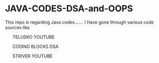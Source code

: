 # JAVA-CODES-DSA-and-OOPS
This repo is regarding Java codes.......
I Have gone through various code sources like
<ul>TELUSKO YOUTUBE</ul>
<ul>CODING BLOCKS DSA</ul>
<ul>STRIVER YOUTUBE</ul>
